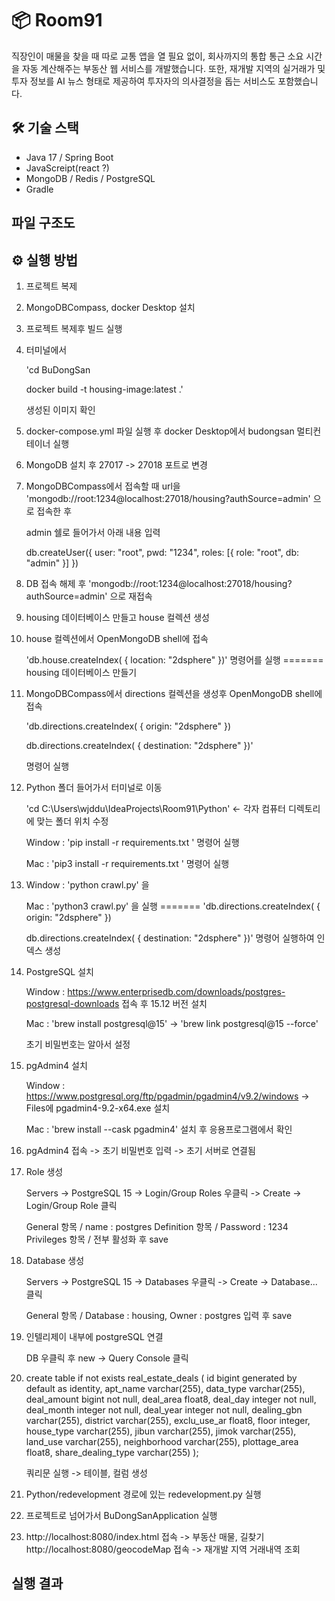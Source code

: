 # 📦 Room91

직장인이 매물을 찾을 때 따로 교통 앱을 열 필요 없이, 회사까지의 통합 통근 소요 시간을 자동 계산해주는 부동산 웹 서비스를 개발했습니다.
또한, 재개발 지역의 실거래가 및 투자 정보를 AI 뉴스 형태로 제공하여 투자자의 의사결정을 돕는 서비스도 포함했습니다.

## 🛠 기술 스택
- Java 17 / Spring Boot
- JavaScreipt(react ?)
- MongoDB / Redis / PostgreSQL
- Gradle

## 파일 구조도



## ⚙️ 실행 방법

1. 프로젝트 복제

2. MongoDBCompass, docker Desktop 설치

3. 프로젝트 복제후 빌드 실행

4. 터미널에서 

   'cd BuDongSan 

   docker build -t housing-image:latest .'

   생성된 이미지 확인

5. docker-compose.yml 파일 실행 후 docker Desktop에서 budongsan 멀티컨테이너 실행

6. MongoDB 설치 후 27017 -> 27018 포트로 변경

7. MongoDBCompass에서 접속할 때 url을 'mongodb://root:1234@localhost:27018/housing?authSource=admin' 으로 접속한 후

   admin 쉘로 들어가서 아래 내용 입력

   db.createUser({
   user: "root",
   pwd: "1234",
   roles: [{ role: "root", db: "admin" }]
   })

8. DB 접속 해제 후 'mongodb://root:1234@localhost:27018/housing?authSource=admin' 으로 재접속

9. housing 데이터베이스 만들고 house 컬렉션 생성

10. house 컬렉션에서 OpenMongoDB shell에 접속

    'db.house.createIndex( { location: "2dsphere" })' 명령어를 실행
=======
    housing 데이터베이스 만들기

11. MongoDBCompass에서 directions 컬렉션을 생성후 OpenMongoDB shell에 접속

      'db.directions.createIndex( { origin: "2dsphere" })

      db.directions.createIndex( { destination: "2dsphere" })'

    명령어 실행

12. Python 폴더 들어가서 터미널로 이동

    'cd C:\Users\wjddu\IdeaProjects\Room91\Python' <- 각자 컴퓨터 디렉토리에 맞는 폴더 위치 수정
   
     Window : 'pip install -r requirements.txt ' 명령어 실행

     Mac : 'pip3 install -r requirements.txt ' 명령어 실행

13. Window : 'python crawl.py' 을

    Mac : 'python3 crawl.py' 을 실행
=======
      'db.directions.createIndex( { origin: "2dsphere" })
      
      db.directions.createIndex( { destination: "2dsphere" })' 
      명령어 실행하여 인덱스 생성

14. PostgreSQL 설치

    Window : https://www.enterprisedb.com/downloads/postgres-postgresql-downloads 접속 후 15.12 버전 설치

    Mac : 'brew install postgresql@15' -> 'brew link postgresql@15 --force'

    초기 비밀번호는 알아서 설정

15. pgAdmin4 설치

    Window : https://www.postgresql.org/ftp/pgadmin/pgadmin4/v9.2/windows -> Files에 pgadmin4-9.2-x64.exe 설치

    Mac : 'brew install --cask pgadmin4' 설치 후 응용프로그램에서 확인

16. pgAdmin4 접속 -> 초기 비밀번호 입력 -> 초기 서버로 연결됨

17. Role 생성

    Servers -> PostgreSQL 15 -> Login/Group Roles 우클릭 -> Create -> Login/Group Role 클릭

    General 항목 / name : postgres
    Definition 항목 / Password : 1234
    Privileges 항목 / 전부 활성화 후 save

18. Database 생성
   
    Servers -> PostgreSQL 15 -> Databases 우클릭 -> Create -> Database... 클릭

    General 항목 / Database : housing, Owner : postgres
    입력 후 save

19. 인텔리제이 내부에 postgreSQL 연결

    DB 우클릭 후 new -> Query Console 클릭
    
20. create table if not exists real_estate_deals (
    id bigint generated by default as identity,
    apt_name varchar(255),
    data_type varchar(255),
    deal_amount bigint not null,
    deal_area float8,
    deal_day integer not null,
    deal_month integer not null,
    deal_year integer not null,
    dealing_gbn varchar(255),
    district varchar(255),
    exclu_use_ar float8,
    floor integer,
    house_type varchar(255),
    jibun varchar(255),
    jimok varchar(255),
    land_use varchar(255),
    neighborhood varchar(255),
    plottage_area float8,
    share_dealing_type varchar(255)
    );

    쿼리문 실행 -> 테이블, 컬럼 생성

20. Python/redevelopment 경로에 있는 redevelopment.py 실행

21. 프로젝트로 넘어가서 BuDongSanApplication 실행

22. http://localhost:8080/index.html 접속 -> 부동산 매물, 길찾기
    http://localhost:8080/geocodeMap 접속 -> 재개발 지역 거래내역 조회
   
## 실행 결과
